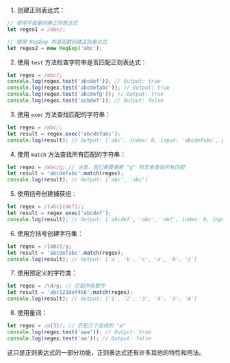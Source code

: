 1. 创建正则表达式：

```typescript
// 使用字面量创建正则表达式
let regex1 = /abc/;

// 使用 RegExp 构造函数创建正则表达式
let regex2 = new RegExp('abc');
```

2. 使用 `test` 方法检查字符串是否匹配正则表达式：

```typescript
let regex = /abc/;
console.log(regex.test('abcdef')); // Output: true
console.log(regex.test('abcdefabc')); // Output: true
console.log(regex.test('abcdefg')); // Output: true
console.log(regex.test('acbdef')); // Output: false
```

3. 使用 `exec` 方法查找匹配的字符串：

```typescript
let regex = /abc/;
let result = regex.exec('abcdefabc');
console.log(result); // Output: ['abc', index: 0, input: 'abcdefabc', groups: undefined]
```

4. 使用 `match` 方法查找所有匹配的字符串：

```typescript
let regex = /abc/g; // 注意，我们需要使用 "g" 标志来查找所有匹配
let result = 'abcdefabc'.match(regex);
console.log(result); // Output: ['abc', 'abc']
```

5. 使用括号创建捕获组：

```typescript
let regex = /(abc)(def)/;
let result = regex.exec('abcdef');
console.log(result); // Output: ['abcdef', 'abc', 'def', index: 0, input: 'abcdef', groups: undefined]
```

6. 使用方括号创建字符集：

```typescript
let regex = /[abc]/g;
let result = 'abcdefabc'.match(regex);
console.log(result); // Output: ['a', 'b', 'c', 'a', 'b', 'c']
```

7. 使用预定义的字符类：

```typescript
let regex = /\d/g; // 匹配所有数字
let result = 'abc123def456'.match(regex);
console.log(result); // Output: ['1', '2', '3', '4', '5', '6']
```

8. 使用量词：

```typescript
let regex = /a{3}/; // 匹配三个连续的 "a"
console.log(regex.test('aaa')); // Output: true
console.log(regex.test('aa')); // Output: false
```

这只是正则表达式的一部分功能，正则表达式还有许多其他的特性和用法。
